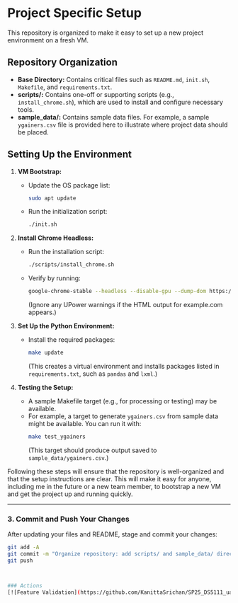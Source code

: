 # Project Specific Setup

This repository is organized to make it easy to set up a new project environment on a fresh VM.

## Repository Organization

- **Base Directory:** Contains critical files such as `README.md`, `init.sh`, `Makefile`, and `requirements.txt`.
- **scripts/:** Contains one-off or supporting scripts (e.g., `install_chrome.sh`), which are used to install and configure necessary tools.
- **sample_data/:** Contains sample data files. For example, a sample `ygainers.csv` file is provided here to illustrate where project data should be placed.

## Setting Up the Environment

1. **VM Bootstrap:**
   - Update the OS package list:
     ```bash
     sudo apt update
     ```
   - Run the initialization script:
     ```bash
     ./init.sh
     ```

2. **Install Chrome Headless:**
   - Run the installation script:
     ```bash
     ./scripts/install_chrome.sh
     ```
   - Verify by running:
     ```bash
     google-chrome-stable --headless --disable-gpu --dump-dom https://example.com
     ```
     (Ignore any UPower warnings if the HTML output for example.com appears.)

3. **Set Up the Python Environment:**
   - Install the required packages:
     ```bash
     make update
     ```
     (This creates a virtual environment and installs packages listed in `requirements.txt`, such as `pandas` and `lxml`.)

4. **Testing the Setup:**
   - A sample Makefile target (e.g., for processing or testing) may be available.
   - For example, a target to generate `ygainers.csv` from sample data might be available. You can run it with:
     ```bash
     make test_ygainers
     ```
     (This target should produce output saved to `sample_data/ygainers.csv`.)

Following these steps will ensure that the repository is well-organized and that the setup instructions are clear. This will make it easy for anyone, including me in the future or a new team member, to bootstrap a new VM and get the project up and running quickly.

---

### 3. Commit and Push Your Changes

After updating your files and README, stage and commit your changes:

```bash
git add -A
git commit -m "Organize repository: add scripts/ and sample_data/ directories, update README"
git push



### Actions
[![Feature Validation](https://github.com/KanittaSrichan/SP25_DS5111_uay3yb/actions/workflows/validations.yml/badge.svg)](https://github.com/KanittaSrichan/SP25_DS5111_uay3yb/actions/workflows/validations.yml)
